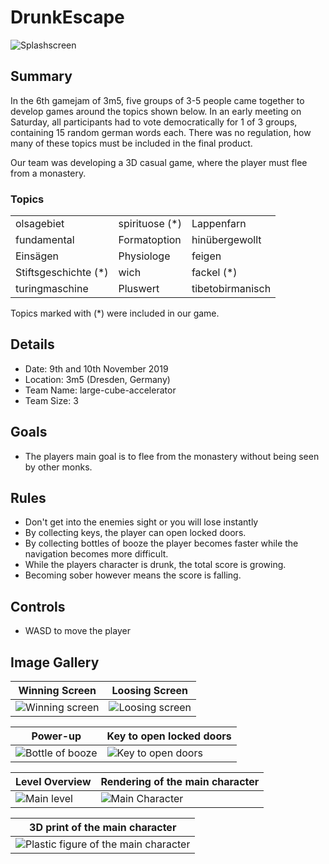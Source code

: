 # DrunkEscape

![](./Resources/splashscreen.PNG "Splashscreen")

## Summary
In the 6th gamejam of 3m5, five groups of 3-5 people came together to develop games around the topics shown below.
In an early meeting on Saturday, all participants had to vote democratically for 1 of 3 groups, containing 15 random german words each.
There was no regulation, how many of these topics must be included in the final product.

Our team was developing a 3D casual game, where the player must flee from a monastery.

### Topics

|                      |                     |                          |
|----------------------|---------------------|--------------------------|
| olsagebiet           | spirituose (*)      | Lappenfarn               |
| fundamental          | Formatoption        | hinübergewollt           |
| Einsägen             | Physiologe          | feigen                   |
| Stiftsgeschichte (*) | wich                | fackel   (*)             |
| turingmaschine       | Pluswert            | tibetobirmanisch         |

Topics marked with (*) were included in our game.

## Details
- Date: 9th and 10th November 2019
- Location: 3m5 (Dresden, Germany)
- Team Name: large-cube-accelerator
- Team Size: 3

## Goals
- The players main goal is to flee from the monastery without being seen by other monks.

## Rules
- Don't get into the enemies sight or you will lose instantly
- By collecting keys, the player can open locked doors.
- By collecting bottles of booze the player becomes faster while the navigation becomes more difficult.
- While the players character is drunk, the total score is growing.
- Becoming sober however means the score is falling.

## Controls
- WASD to move the player

## Image Gallery

| Winning Screen | Loosing Screen              |
|----------------|-----------------------------|
| ![](./Resources/victory_screen.PNG "Winning screen") | ![](./Resources/loosing_screen.PNG "Loosing screen") |

| Power-up | Key to open locked doors |
|----------|--------------------------|
| ![](./Resources/item_bottle.PNG "Bottle of booze") |  ![](./Resources/item_key.PNG "Key to open doors") |

| Level Overview | Rendering of the main character | 
|----------------|---------------------------------|
| ![](./Resources/level.PNG "Main level")          | ![](./Resources/monk_rendering.png "Main Character") |

| 3D print of the main character |
|--------------------------------|
| ![](./Resources/3d_print.jpg "Plastic figure of the main character") | 
